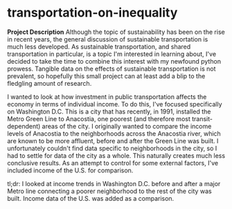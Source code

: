 # transportation-on-inequality
**Project Description**
Although the topic of sustainability has been on the rise in recent years, the general discussion of sustainable transportation is much less developed. As sustainable transportation, and shared transportation in particular, is a topic I'm interested in learning about, I've decided to take the time to combine this interest with my newfound python prowess. Tangible data on the effects of sustainable transportation is not prevalent, so hopefully this small project can at least add a blip to the fledgling amount of research.

I wanted to look at how investment in public transportation affects the economy in terms of individual income. To do this, I've focused specifically on Washington D.C. This is a city that has recently, in 1991, installed the Metro Green Line to Anacostia, one poorest (and therefore most transit-dependent) areas of the city. I originally wanted to compare the income levels of Anacostia to the neighborhoods across the Anacostia river, which are known to be more affluent, before and after the Green Line was built. I unfortunately couldn't find data specific to neighborhoods in the city, so I had to settle for data of the city as a whole. This naturally creates much less conclusive results. As an attempt to control for some external factors, I've included income of the U.S. for comparison.

tl;dr: I looked at income trends in Washington D.C. before and after a major Metro line connecting a poorer neighborhood to the rest of the city was built. Income data of the U.S. was added as a comparison.
